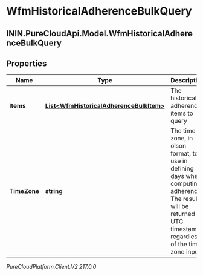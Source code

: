 # WfmHistoricalAdherenceBulkQuery

## ININ.PureCloudApi.Model.WfmHistoricalAdherenceBulkQuery

## Properties

|Name | Type | Description | Notes|
|------------ | ------------- | ------------- | -------------|
| **Items** | [**List&lt;WfmHistoricalAdherenceBulkItem&gt;**](WfmHistoricalAdherenceBulkItem) | The historical adherence items to query | |
| **TimeZone** | **string** | The time zone, in olson format, to use in defining days when computing adherence. The results will be returned as UTC timestamps regardless of the time zone input. | |



_PureCloudPlatform.Client.V2 217.0.0_
